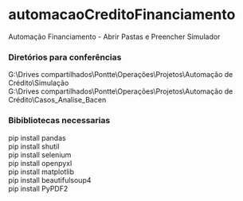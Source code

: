 # automacaoCreditoFinanciamento
Automação Financiamento - Abrir Pastas e Preencher Simulador

### Diretórios para conferências
G:\Drives compartilhados\Pontte\Operações\Projetos\Automação de Crédito\Simulação <br/>
G:\Drives compartilhados\Pontte\Operações\Projetos\Automação de Crédito\Casos_Analise_Bacen

### Bibibliotecas necessarias 
pip install pandas <br/>
pip install shutil <br/>
pip install selenium <br/>
pip install openpyxl <br/>
pip install matplotlib <br/>
pip install beautifulsoup4 <br/>
pip install PyPDF2 <br/>
